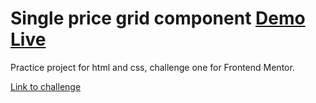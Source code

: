 # Single price grid component [Demo Live](https://moguelor.github.io/frontend-challenge-one/)

Practice project for html and css, challenge one for Frontend Mentor.

[Link to challenge](https://www.frontendmentor.io/challenges/single-price-grid-component-5ce41129d0ff452fec5abbbc)
